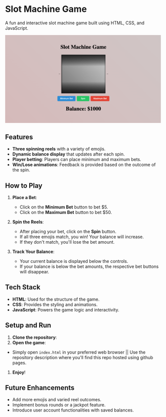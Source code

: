 # Slot Machine Game

A fun and interactive slot machine game built using HTML, CSS, and JavaScript.

![Slot Machine Preview](/img/preview.png)

## Features

- **Three spinning reels** with a variety of emojis.
- **Dynamic balance display** that updates after each spin.
- **Player betting**: Players can place minimum and maximum bets.
- **Win/Lose animations**: Feedback is provided based on the outcome of the spin.

## How to Play

1. **Place a Bet**:
   - Click on the **Minimum Bet** button to bet $5.
   - Click on the **Maximum Bet** button to bet $50.
2. **Spin the Reels**:

   - After placing your bet, click on the **Spin** button.
   - If all three emojis match, you win! Your balance will increase.
   - If they don't match, you'll lose the bet amount.

3. **Track Your Balance**:
   - Your current balance is displayed below the controls.
   - If your balance is below the bet amounts, the respective bet buttons will disappear.

## Tech Stack

- **HTML**: Used for the structure of the game.
- **CSS**: Provides the styling and animations.
- **JavaScript**: Powers the game logic and interactivity.

## Setup and Run

1. **Clone the repository**:
2. **Open the game**:

- Simply open `index.html` in your preferred web browser ||
  Use the repository description where you'll find this repo hosted using github pages.

1. **Enjoy**!

## Future Enhancements

- Add more emojis and varied reel outcomes.
- Implement bonus rounds or a jackpot feature.
- Introduce user account functionalities with saved balances.
